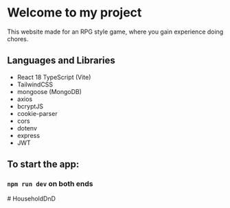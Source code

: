 # Welcome to my project

This website made for an RPG style game, where you gain experience doing chores.

## Languages and Libraries

-   React 18 TypeScript (Vite)
-   TailwindCSS
-   mongoose (MongoDB)
-   axios
-   bcryptJS
-   cookie-parser
-   cors
-   dotenv
-   express
-   JWT

## To start the app:

### `npm run dev` on both ends
#   H o u s e h o l d D n D 
 
 
